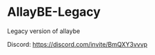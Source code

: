 <!--

# AllayBE
AllayBE is a MCBE server software

# Building

### Windows
```
cmake -DCMAKE_BUILD_TYPE=Debug
msbuild AllayBE.sln
```

### linux
```
cmake -DCMAKE_BUILD_TYPE=Debug
make
```
-->

# AllayBE-Legacy

Legacy version of allaybe

Discord: https://discord.com/invite/BmQXY3vvvp
